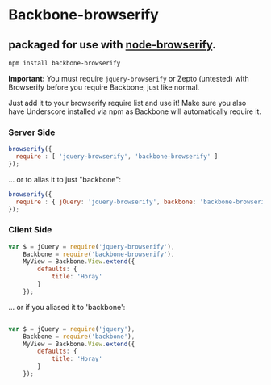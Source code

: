 # Backbone-browserify
## packaged for use with [node-browserify](https://github.com/substack/node-browserify).

```bash
npm install backbone-browserify
```

**Important:** You must require `jquery-browserify` or Zepto (untested) with Browserify before you require Backbone, just like normal.

Just add it to your browserify require list and use it! Make sure you also have Underscore installed via npm as Backbone will automatically require it.

### Server Side
````javascript
browserify({
  require : [ 'jquery-browserify', 'backbone-browserify' ]
});
````

... or to alias it to just "backbone":

````javascript
browserify({
  require : { jQuery: 'jquery-browserify', backbone: 'backbone-browserify' }
});
````

### Client Side
````javascript
var $ = jQuery = require('jquery-browserify'),
    Backbone = require('backbone-browserify'),
    MyView = Backbone.View.extend({
        defaults: {
            title: 'Horay'
        }
    });
````

... or if you aliased it to 'backbone':

````javascript

var $ = jQuery = require('jquery'),
    Backbone = require('backbone'),
    MyView = Backbone.View.extend({
        defaults: {
            title: 'Horay'
        }
    });
````